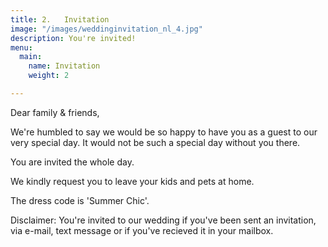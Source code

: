 ```yaml
---
title: 2.   Invitation
image: "/images/weddinginvitation_nl_4.jpg"
description: You're invited!
menu:
  main:
    name: Invitation
    weight: 2

---
```

Dear family & friends,

We're humbled to say we would be so happy to have you as a guest to our very special day. It would not be such a special day without you there.

You are invited the whole day.

We kindly request you to leave your kids and pets at home.

The dress code is 'Summer Chic'.

Disclaimer: You're invited to our wedding if you've been sent an invitation, via e-mail, text message or if you've recieved it in your mailbox.